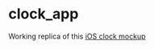 # clock_app

Working replica of this [iOS clock mockup](https://dribbble.com/shots/13947688-iOS-Clock-App-Light-and-Dark-Theme-Free-Mockup)